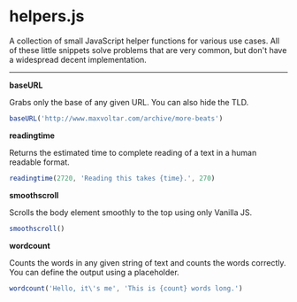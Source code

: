 # helpers.js

A collection of small JavaScript helper functions for various use cases. All of these little snippets solve problems that are very common, but don't have a widespread decent implementation.

---

__baseURL__

Grabs only the base of any given URL. You can also hide the TLD.

```js
baseURL('http://www.maxvoltar.com/archive/more-beats')
```

__readingtime__

Returns the estimated time to complete reading of a text in a human readable format.

```js
readingtime(2720, 'Reading this takes {time}.', 270)
```

__smoothscroll__

Scrolls the body element smoothly to the top using only Vanilla JS.

```js
smoothscroll()
```

__wordcount__

Counts the words in any given string of text and counts the words correctly. You can define the output using a placeholder.

```js
wordcount('Hello, it\'s me', 'This is {count} words long.')
```